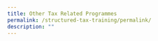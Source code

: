 ```yaml
---
title: Other Tax Related Programmes
permalink: /structured-tax-training/permalink/
description: ""
---
```

